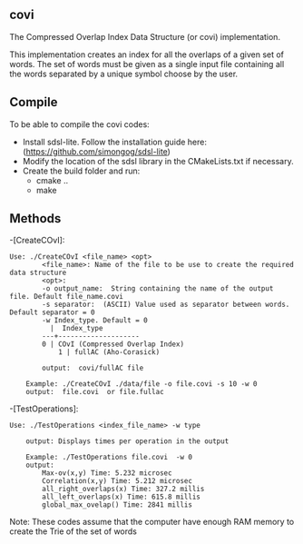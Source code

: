 ## covi

The Compressed Overlap Index Data Structure (or covi) implementation. 
<!-- contains the C++11 codes associated with the following reference: 
  R. Canovas, B. Cazaux and E. Rivals. "The Compressed Overlap Index". --> 


This implementation creates an index for all the overlaps of a given 
set of words. The set of words must be given as a single input file 
containing all the words separated by a unique symbol choose by the user.

## Compile

To be able to compile the covi codes: 
- Install sdsl-lite. Follow the installation guide here: (https://github.com/simongog/sdsl-lite)
- Modify the location of the sdsl library in the CMakeLists.txt if necessary.
- Create the build folder and run: 
	- cmake ..
	- make


## Methods

-[CreateCOvI]:

	Use: ./CreateCOvI <file_name> <opt>
      		<file_name>: Name of the file to be use to create the required data structure 
          	<opt>: 
			-o output_name:  String containing the name of the output file. Default file_name.covi
			-s separator:  (ASCII) Value used as separator between words. Default separator = 0
			-w Index_type. Default = 0
			  |  Index_type
			---+--------------------
			0 | COvI (Compressed Overlap Index)
        		1 | fullAC (Aho-Corasick)

          	output:  covi/fullAC file

		Example: ./CreateCOvI ./data/file -o file.covi -s 10 -w 0
		output:  file.covi  or file.fullac
        

-[TestOperations]:

	Use: ./TestOperations <index_file_name> -w type

		output: Displays times per operation in the output

		Example: ./TestOperations file.covi  -w 0
		output:
			Max-ov(x,y) Time: 5.232 microsec
			Correlation(x,y) Time: 5.212 microsec
			all_right_overlaps(x) Time: 327.2 millis
			all_left_overlaps(x) Time: 615.8 millis
			global_max_ovelap() Time: 2841 millis
		        
Note: These codes assume that the computer have enough RAM memory to create the Trie of the set of words
